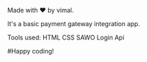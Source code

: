 Made with ❤️ by vimal.

It's a basic payment gateway integration app.

Tools used:
HTML
CSS
SAWO Login Api

#Happy coding!


